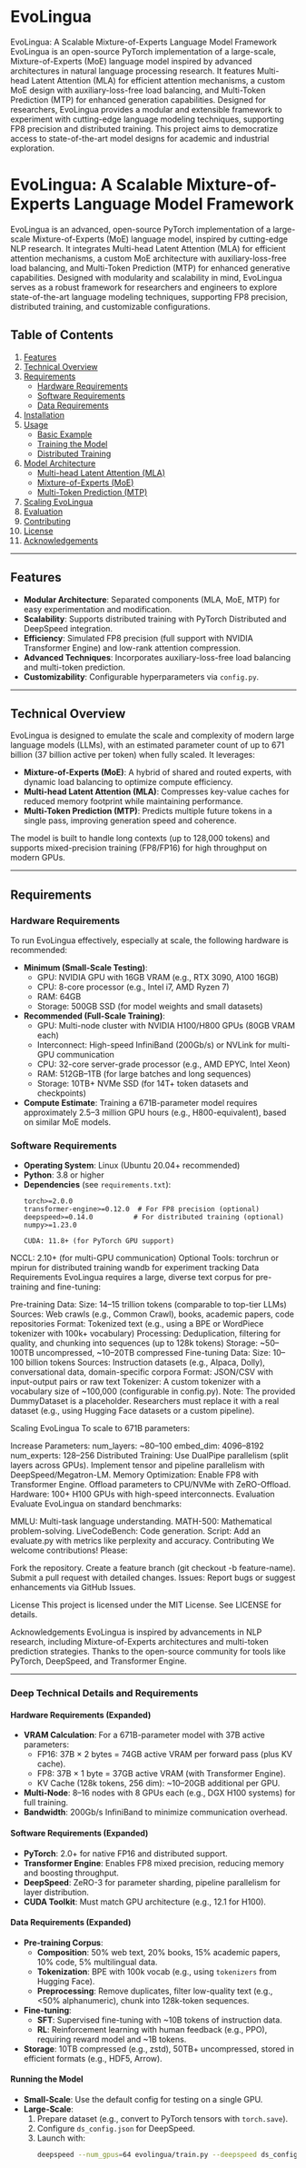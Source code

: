 # EvoLingua
EvoLingua: A Scalable Mixture-of-Experts Language Model Framework
EvoLingua is an open-source PyTorch implementation of a large-scale, Mixture-of-Experts (MoE) language model inspired by advanced architectures in natural language processing research. It features Multi-head Latent Attention (MLA) for efficient attention mechanisms, a custom MoE design with auxiliary-loss-free load balancing, and Multi-Token Prediction (MTP) for enhanced generation capabilities. Designed for researchers, EvoLingua provides a modular and extensible framework to experiment with cutting-edge language modeling techniques, supporting FP8 precision and distributed training. This project aims to democratize access to state-of-the-art model designs for academic and industrial exploration.


# EvoLingua: A Scalable Mixture-of-Experts Language Model Framework


EvoLingua is an advanced, open-source PyTorch implementation of a large-scale Mixture-of-Experts (MoE) language model, inspired by cutting-edge NLP research. It integrates Multi-head Latent Attention (MLA) for efficient attention mechanisms, a custom MoE architecture with auxiliary-loss-free load balancing, and Multi-Token Prediction (MTP) for enhanced generative capabilities. Designed with modularity and scalability in mind, EvoLingua serves as a robust framework for researchers and engineers to explore state-of-the-art language modeling techniques, supporting FP8 precision, distributed training, and customizable configurations.

## Table of Contents
1. [Features](#features)
2. [Technical Overview](#technical-overview)
3. [Requirements](#requirements)
   - [Hardware Requirements](#hardware-requirements)
   - [Software Requirements](#software-requirements)
   - [Data Requirements](#data-requirements)
4. [Installation](#installation)
5. [Usage](#usage)
   - [Basic Example](#basic-example)
   - [Training the Model](#training-the-model)
   - [Distributed Training](#distributed-training)
6. [Model Architecture](#model-architecture)
   - [Multi-head Latent Attention (MLA)](#multi-head-latent-attention-mla)
   - [Mixture-of-Experts (MoE)](#mixture-of-experts-moe)
   - [Multi-Token Prediction (MTP)](#multi-token-prediction-mtp)
7. [Scaling EvoLingua](#scaling-evolingua)
8. [Evaluation](#evaluation)
9. [Contributing](#contributing)
10. [License](#license)
11. [Acknowledgements](#acknowledgements)

---

## Features
- **Modular Architecture**: Separated components (MLA, MoE, MTP) for easy experimentation and modification.
- **Scalability**: Supports distributed training with PyTorch Distributed and DeepSpeed integration.
- **Efficiency**: Simulated FP8 precision (full support with NVIDIA Transformer Engine) and low-rank attention compression.
- **Advanced Techniques**: Incorporates auxiliary-loss-free load balancing and multi-token prediction.
- **Customizability**: Configurable hyperparameters via `config.py`.

---

## Technical Overview
EvoLingua is designed to emulate the scale and complexity of modern large language models (LLMs), with an estimated parameter count of up to 671 billion (37 billion active per token) when fully scaled. It leverages:
- **Mixture-of-Experts (MoE)**: A hybrid of shared and routed experts, with dynamic load balancing to optimize compute efficiency.
- **Multi-head Latent Attention (MLA)**: Compresses key-value caches for reduced memory footprint while maintaining performance.
- **Multi-Token Prediction (MTP)**: Predicts multiple future tokens in a single pass, improving generation speed and coherence.

The model is built to handle long contexts (up to 128,000 tokens) and supports mixed-precision training (FP8/FP16) for high throughput on modern GPUs.

---

## Requirements

### Hardware Requirements
To run EvoLingua effectively, especially at scale, the following hardware is recommended:
- **Minimum (Small-Scale Testing)**:
  - GPU: NVIDIA GPU with 16GB VRAM (e.g., RTX 3090, A100 16GB)
  - CPU: 8-core processor (e.g., Intel i7, AMD Ryzen 7)
  - RAM: 64GB
  - Storage: 500GB SSD (for model weights and small datasets)
- **Recommended (Full-Scale Training)**:
  - GPU: Multi-node cluster with NVIDIA H100/H800 GPUs (80GB VRAM each)
  - Interconnect: High-speed InfiniBand (200Gb/s) or NVLink for multi-GPU communication
  - CPU: 32-core server-grade processor (e.g., AMD EPYC, Intel Xeon)
  - RAM: 512GB–1TB (for large batches and long sequences)
  - Storage: 10TB+ NVMe SSD (for 14T+ token datasets and checkpoints)
- **Compute Estimate**: Training a 671B-parameter model requires approximately 2.5–3 million GPU hours (e.g., H800-equivalent), based on similar MoE models.

### Software Requirements
- **Operating System**: Linux (Ubuntu 20.04+ recommended)
- **Python**: 3.8 or higher
- **Dependencies** (see `requirements.txt`):
  ```plaintext
  torch>=2.0.0
  transformer-engine>=0.12.0  # For FP8 precision (optional)
  deepspeed>=0.14.0          # For distributed training (optional)
  numpy>=1.23.0

  CUDA: 11.8+ (for PyTorch GPU support)
NCCL: 2.10+ (for multi-GPU communication)
Optional Tools:
torchrun or mpirun for distributed training
wandb for experiment tracking
Data Requirements
EvoLingua requires a large, diverse text corpus for pre-training and fine-tuning:

Pre-training Data:
Size: 14–15 trillion tokens (comparable to top-tier LLMs)
Sources: Web crawls (e.g., Common Crawl), books, academic papers, code repositories
Format: Tokenized text (e.g., using a BPE or WordPiece tokenizer with 100k+ vocabulary)
Processing: Deduplication, filtering for quality, and chunking into sequences (up to 128k tokens)
Storage: ~50–100TB uncompressed, ~10–20TB compressed
Fine-tuning Data:
Size: 10–100 billion tokens
Sources: Instruction datasets (e.g., Alpaca, Dolly), conversational data, domain-specific corpora
Format: JSON/CSV with input-output pairs or raw text
Tokenizer: A custom tokenizer with a vocabulary size of ~100,000 (configurable in config.py).
Note: The provided DummyDataset is a placeholder. Researchers must replace it with a real dataset (e.g., using Hugging Face datasets or a custom pipeline).


Scaling EvoLingua
To scale to 671B parameters:

Increase Parameters:
num_layers: ~80–100
embed_dim: 4096–8192
num_experts: 128–256
Distributed Training:
Use DualPipe parallelism (split layers across GPUs).
Implement tensor and pipeline parallelism with DeepSpeed/Megatron-LM.
Memory Optimization:
Enable FP8 with Transformer Engine.
Offload parameters to CPU/NVMe with ZeRO-Offload.
Hardware: 100+ H100 GPUs with high-speed interconnects.
Evaluation
Evaluate EvoLingua on standard benchmarks:

MMLU: Multi-task language understanding.
MATH-500: Mathematical problem-solving.
LiveCodeBench: Code generation.
Script: Add an evaluate.py with metrics like perplexity and accuracy.
Contributing
We welcome contributions! Please:

Fork the repository.
Create a feature branch (git checkout -b feature-name).
Submit a pull request with detailed changes.
Issues: Report bugs or suggest enhancements via GitHub Issues.

License
This project is licensed under the MIT License. See LICENSE for details.

Acknowledgements
EvoLingua is inspired by advancements in NLP research, including Mixture-of-Experts architectures and multi-token prediction strategies. Thanks to the open-source community for tools like PyTorch, DeepSpeed, and Transformer Engine.


---

### Deep Technical Details and Requirements

#### Hardware Requirements (Expanded)
- **VRAM Calculation**: For a 671B-parameter model with 37B active parameters:
  - FP16: 37B × 2 bytes = 74GB active VRAM per forward pass (plus KV cache).
  - FP8: 37B × 1 byte = 37GB active VRAM (with Transformer Engine).
  - KV Cache (128k tokens, 256 dim): ~10–20GB additional per GPU.
- **Multi-Node**: 8–16 nodes with 8 GPUs each (e.g., DGX H100 systems) for full training.
- **Bandwidth**: 200Gb/s InfiniBand to minimize communication overhead.

#### Software Requirements (Expanded)
- **PyTorch**: 2.0+ for native FP16 and distributed support.
- **Transformer Engine**: Enables FP8 mixed precision, reducing memory and boosting throughput.
- **DeepSpeed**: ZeRO-3 for parameter sharding, pipeline parallelism for layer distribution.
- **CUDA Toolkit**: Must match GPU architecture (e.g., 12.1 for H100).

#### Data Requirements (Expanded)
- **Pre-training Corpus**:
  - **Composition**: 50% web text, 20% books, 15% academic papers, 10% code, 5% multilingual data.
  - **Tokenization**: BPE with 100k vocab (e.g., using `tokenizers` from Hugging Face).
  - **Preprocessing**: Remove duplicates, filter low-quality text (e.g., <50% alphanumeric), chunk into 128k-token sequences.
- **Fine-tuning**:
  - **SFT**: Supervised fine-tuning with ~10B tokens of instruction data.
  - **RL**: Reinforcement learning with human feedback (e.g., PPO), requiring reward model and ~1B tokens.
- **Storage**: 10TB compressed (e.g., zstd), 50TB+ uncompressed, stored in efficient formats (e.g., HDF5, Arrow).

#### Running the Model
- **Small-Scale**: Use the default config for testing on a single GPU.
- **Large-Scale**:
  1. Prepare dataset (e.g., convert to PyTorch tensors with `torch.save`).
  2. Configure `ds_config.json` for DeepSpeed.
  3. Launch with:
     ```bash
     deepspeed --num_gpus=64 evolingua/train.py --deepspeed ds_config.json

     
